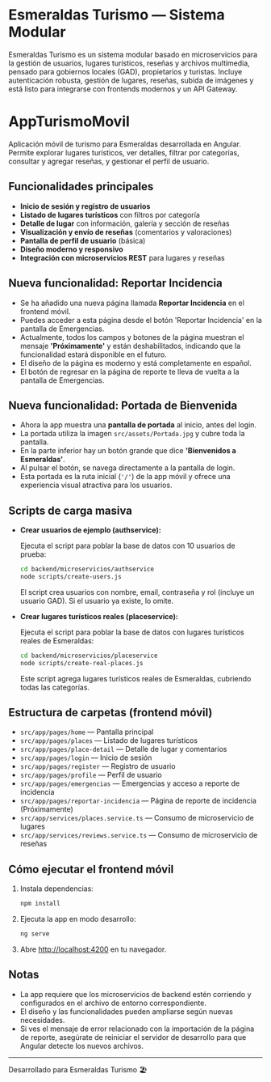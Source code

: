 # Esmeraldas Turismo — Sistema Modular

Esmeraldas Turismo es un sistema modular basado en microservicios para la gestión de usuarios, lugares turísticos, reseñas y archivos multimedia, pensado para gobiernos locales (GAD), propietarios y turistas. Incluye autenticación robusta, gestión de lugares, reseñas, subida de imágenes y está listo para integrarse con frontends modernos y un API Gateway.

# AppTurismoMovil

Aplicación móvil de turismo para Esmeraldas desarrollada en Angular. Permite explorar lugares turísticos, ver detalles, filtrar por categorías, consultar y agregar reseñas, y gestionar el perfil de usuario.

## Funcionalidades principales

- **Inicio de sesión y registro de usuarios**
- **Listado de lugares turísticos** con filtros por categoría
- **Detalle de lugar** con información, galería y sección de reseñas
- **Visualización y envío de reseñas** (comentarios y valoraciones)
- **Pantalla de perfil de usuario** (básica)
- **Diseño moderno y responsivo**
- **Integración con microservicios REST** para lugares y reseñas

## Nueva funcionalidad: Reportar Incidencia

- Se ha añadido una nueva página llamada **Reportar Incidencia** en el frontend móvil.
- Puedes acceder a esta página desde el botón 'Reportar Incidencia' en la pantalla de Emergencias.
- Actualmente, todos los campos y botones de la página muestran el mensaje **'Próximamente'** y están deshabilitados, indicando que la funcionalidad estará disponible en el futuro.
- El diseño de la página es moderno y está completamente en español.
- El botón de regresar en la página de reporte te lleva de vuelta a la pantalla de Emergencias.

## Nueva funcionalidad: Portada de Bienvenida

- Ahora la app muestra una **pantalla de portada** al inicio, antes del login.
- La portada utiliza la imagen `src/assets/Portada.jpg` y cubre toda la pantalla.
- En la parte inferior hay un botón grande que dice **'Bienvenidos a Esmeraldas'**.
- Al pulsar el botón, se navega directamente a la pantalla de login.
- Esta portada es la ruta inicial (`'/'`) de la app móvil y ofrece una experiencia visual atractiva para los usuarios.

## Scripts de carga masiva

- **Crear usuarios de ejemplo (authservice):**
  
  Ejecuta el script para poblar la base de datos con 10 usuarios de prueba:
  ```bash
  cd backend/microservicios/authservice
  node scripts/create-users.js
  ```
  El script crea usuarios con nombre, email, contraseña y rol (incluye un usuario GAD). Si el usuario ya existe, lo omite.

- **Crear lugares turísticos reales (placeservice):**
  
  Ejecuta el script para poblar la base de datos con lugares turísticos reales de Esmeraldas:
  ```bash
  cd backend/microservicios/placeservice
  node scripts/create-real-places.js
  ```
  Este script agrega lugares turísticos reales de Esmeraldas, cubriendo todas las categorías.

## Estructura de carpetas (frontend móvil)

- `src/app/pages/home` — Pantalla principal
- `src/app/pages/places` — Listado de lugares turísticos
- `src/app/pages/place-detail` — Detalle de lugar y comentarios
- `src/app/pages/login` — Inicio de sesión
- `src/app/pages/register` — Registro de usuario
- `src/app/pages/profile` — Perfil de usuario
- `src/app/pages/emergencias` — Emergencias y acceso a reporte de incidencia
- `src/app/pages/reportar-incidencia` — Página de reporte de incidencia (Próximamente)
- `src/app/services/places.service.ts` — Consumo de microservicio de lugares
- `src/app/services/reviews.service.ts` — Consumo de microservicio de reseñas

## Cómo ejecutar el frontend móvil

1. Instala dependencias:
   ```bash
   npm install
   ```
2. Ejecuta la app en modo desarrollo:
   ```bash
   ng serve
   ```
3. Abre [http://localhost:4200](http://localhost:4200) en tu navegador.

## Notas
- La app requiere que los microservicios de backend estén corriendo y configurados en el archivo de entorno correspondiente.
- El diseño y las funcionalidades pueden ampliarse según nuevas necesidades.
- Si ves el mensaje de error relacionado con la importación de la página de reporte, asegúrate de reiniciar el servidor de desarrollo para que Angular detecte los nuevos archivos.

---
Desarrollado para Esmeraldas Turismo 🏖️